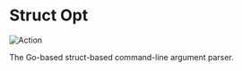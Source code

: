 # Struct Opt #

![Action](https://github.com/cmj0121/structopt/workflows/pipeline/badge.svg)

The Go-based struct-based command-line argument parser.
